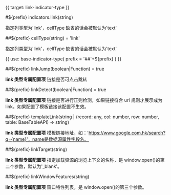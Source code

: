 {{ target: link-indicator-type }}

#${prefix} indicators.link(string)

指定列类型为'link'，cellType 缺省的话会被默认为'text'

##${prefix} cellType(string) = 'link'

指定列类型为'link'，cellType 缺省的话会被默认为'text'

{{ use: base-indicator-type(
    prefix = '##'+${prefix}
) }}

##${prefix} linkJump(boolean|Function) = true

**link 类型专属配置项** 链接是否可点击跳转

##${prefix} linkDetect(boolean|Function) = true

**link 类型专属配置项** 链接是否进行正则检测，如果链接符合 url 规则才展示成为 link。如果配置了模板链接该配置不生效。

##${prefix} templateLink(string | (record: any, col: number, row: number, table: BaseTableAPI) => string)

**link 类型专属配置项** 模板链接地址，如：'https://www.google.com.hk/search?q={name}'，name是数据源属性字段名。

##${prefix} linkTarget(string)

**link 类型专属配置项** 指定加载资源的浏览上下文的名称，是 window.open()的第二个参数，默认为'\_blank'。

##${prefix} linkWindowFeatures(string)

**link 类型专属配置项** 窗口特性列表，是 window.open()的第三个参数。
